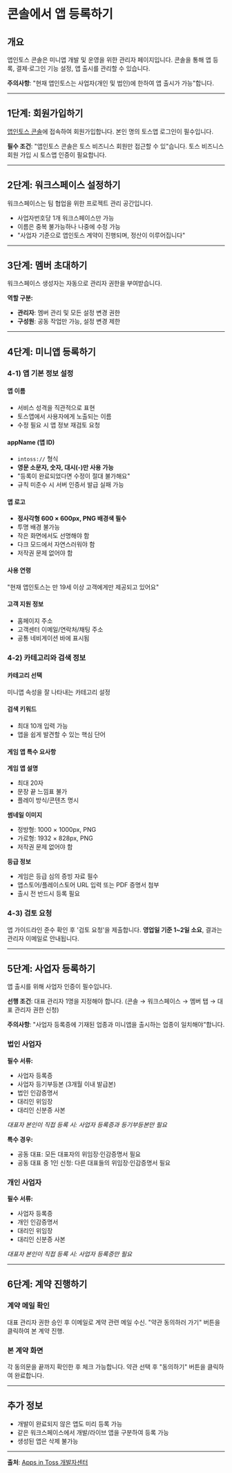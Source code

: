 # 콘솔에서 앱 등록하기

## 개요

앱인토스 콘솔은 미니앱 개발 및 운영을 위한 관리자 페이지입니다. 콘솔을 통해 앱 등록, 결제·로그인 기능 설정, 앱 출시를 관리할 수 있습니다.

**주의사항**: "현재 앱인토스는 사업자(개인 및 법인)에 한하여 앱 출시가 가능"합니다.

---

## 1단계: 회원가입하기

[앱인토스 콘솔](https://apps-in-toss.toss.im/)에 접속하여 회원가입합니다. 본인 명의 토스앱 로그인이 필수입니다.

**필수 조건**: "앱인토스 콘솔은 토스 비즈니스 회원만 접근할 수 있"습니다. 토스 비즈니스 회원 가입 시 토스앱 인증이 필요합니다.

---

## 2단계: 워크스페이스 설정하기

워크스페이스는 팀 협업을 위한 프로젝트 관리 공간입니다.

- 사업자번호당 1개 워크스페이스만 가능
- 이름은 중복 불가능하나 나중에 수정 가능
- "사업자 기준으로 앱인토스 계약이 진행되며, 정산이 이루어집니다"

---

## 3단계: 멤버 초대하기

워크스페이스 생성자는 자동으로 관리자 권한을 부여받습니다.

**역할 구분:**
- **관리자**: 멤버 관리 및 모든 설정 변경 권한
- **구성원**: 공동 작업만 가능, 설정 변경 제한

---

## 4단계: 미니앱 등록하기

### 4-1) 앱 기본 정보 설정

#### 앱 이름
- 서비스 성격을 직관적으로 표현
- 토스앱에서 사용자에게 노출되는 이름
- 수정 필요 시 앱 정보 재검토 요청

#### appName (앱 ID)
- `intoss://` 형식
- **영문 소문자, 숫자, 대시(-)만 사용 가능**
- "등록이 완료되었다면 수정이 절대 불가해요"
- 규칙 미준수 시 서버 인증서 발급 실패 가능

#### 앱 로고
- **정사각형 600 × 600px, PNG 배경색 필수**
- 투명 배경 불가능
- 작은 화면에서도 선명해야 함
- 다크 모드에서 자연스러워야 함
- 저작권 문제 없어야 함

#### 사용 연령
"현재 앱인토스는 만 19세 이상 고객에게만 제공되고 있어요"

#### 고객 지원 정보
- 홈페이지 주소
- 고객센터 이메일/연락처/채팅 주소
- 공통 네비게이션 바에 표시됨

### 4-2) 카테고리와 검색 정보

#### 카테고리 선택
미니앱 속성을 잘 나타내는 카테고리 설정

#### 검색 키워드
- 최대 10개 입력 가능
- 앱을 쉽게 발견할 수 있는 핵심 단어

#### 게임 앱 특수 요사항

**게임 앱 설명**
- 최대 20자
- 문장 끝 느낌표 불가
- 플레이 방식/콘텐츠 명시

**썸네일 이미지**
- 정방형: 1000 × 1000px, PNG
- 가로형: 1932 × 828px, PNG
- 저작권 문제 없어야 함

**등급 정보**
- 게임은 등급 심의 증빙 자료 필수
- 앱스토어/플레이스토어 URL 입력 또는 PDF 증명서 첨부
- 출시 전 반드시 등록 필요

### 4-3) 검토 요청

앱 가이드라인 준수 확인 후 '검토 요청'을 제출합니다. **영업일 기준 1~2일 소요**, 결과는 관리자 이메일로 안내됩니다.

---

## 5단계: 사업자 등록하기

앱 출시를 위해 사업자 인증이 필수입니다.

**선행 조건**: 대표 관리자 1명을 지정해야 합니다. (콘솔 → 워크스페이스 → 멤버 탭 → 대표 관리자 권한 신청)

**주의사항**: "사업자 등록증에 기재된 업종과 미니앱을 출시하는 업종이 일치해야"합니다.

### 법인 사업자

**필수 서류:**
- 사업자 등록증
- 사업자 등기부등본 (3개월 이내 발급본)
- 법인 인감증명서
- 대리인 위임장
- 대리인 신분증 사본

*대표자 본인이 직접 등록 시: 사업자 등록증과 등기부등본만 필요*

**특수 경우:**
- 공동 대표: 모든 대표자의 위임장·인감증명서 필요
- 공동 대표 중 1인 신청: 다른 대표들의 위임장·인감증명서 필요

### 개인 사업자

**필수 서류:**
- 사업자 등록증
- 개인 인감증명서
- 대리인 위임장
- 대리인 신분증 사본

*대표자 본인이 직접 등록 시: 사업자 등록증만 필요*

---

## 6단계: 계약 진행하기

### 계약 메일 확인

대표 관리자 권한 승인 후 이메일로 계약 관련 메일 수신. "약관 동의하러 가기" 버튼을 클릭하여 본 계약 진행.

### 본 계약 화면

각 동의문을 끝까지 확인한 후 체크 가능합니다. 약관 선택 후 "동의하기" 버튼을 클릭하여 완료합니다.

---

## 추가 정보

- 개발이 완료되지 않은 앱도 미리 등록 가능
- 같은 워크스페이스에서 개발/라이브 앱을 구분하여 등록 가능
- 생성된 앱은 삭제 불가능

---
**출처**: [Apps in Toss 개발자센터](https://developers-apps-in-toss.toss.im/prepare/console-workspace.html)
